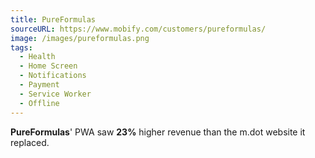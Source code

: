 ```yaml
---
title: PureFormulas
sourceURL: https://www.mobify.com/customers/pureformulas/
image: /images/pureformulas.png
tags:
  - Health
  - Home Screen
  - Notifications
  - Payment
  - Service Worker
  - Offline
---
```


**PureFormulas**' PWA saw **23%** higher revenue than the m.dot website it 
replaced.
